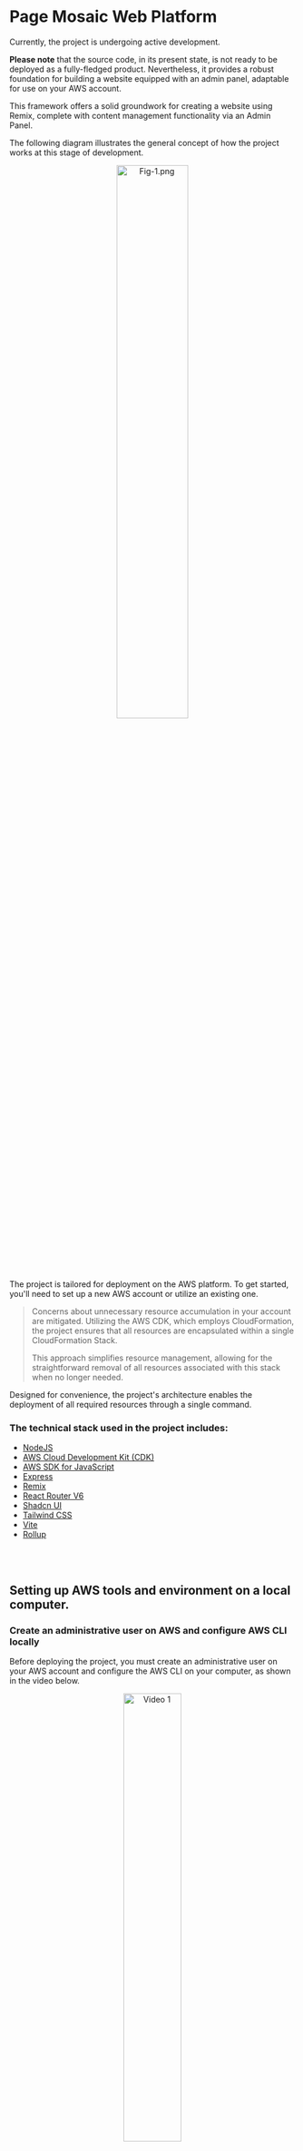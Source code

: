 # Page Mosaic Web Platform

Currently, the project is undergoing active development.

**Please note** that the source code, in its present state, is not ready to be deployed as a fully-fledged product. Nevertheless, it provides a robust foundation for building a website equipped with an admin panel, adaptable for use on your AWS account.

This framework offers a solid groundwork for creating a website using Remix, complete with content management functionality via an Admin Panel.

The following diagram illustrates the general concept of how the project works at this stage of development.
   <p align="center">
      <img src="https://github.com/pagemosaic/.github/blob/36e15782758f81fd8f2ee6589931ac1041e2af6f/images/v0/fig-1.png" alt="Fig-1.png" width="50%" />
   </p>

The project is tailored for deployment on the AWS platform. To get started, you'll need to set up a new AWS account or utilize an existing one.

> Concerns about unnecessary resource accumulation in your account are mitigated.
> Utilizing the AWS CDK, which employs CloudFormation, the project ensures that all resources are encapsulated within a single CloudFormation Stack.
> 
>This approach simplifies resource management, allowing for the straightforward removal of all resources associated with this stack when no longer needed.

Designed for convenience, the project's architecture enables the deployment of all required resources through a single command.

### The technical stack used in the project includes:

* [NodeJS](https://nodejs.org/en/about)
* [AWS Cloud Development Kit (CDK)](https://aws.amazon.com/cdk/)
* [AWS SDK for JavaScript](https://aws.amazon.com/sdk-for-javascript/)
* [Express](https://expressjs.com/)
* [Remix](https://remix.run/)
* [React Router V6](https://reactrouter.com/en/main)
* [Shadcn UI](https://ui.shadcn.com/)
* [Tailwind CSS](https://tailwindcss.com/)
* [Vite](https://vitejs.dev/)
* [Rollup](https://rollupjs.org/)

<br/>
<br/>

## Setting up AWS tools and environment on a local computer.

### Create an administrative user on AWS and configure AWS CLI locally

Before deploying the project, you must create an administrative user on your AWS account and configure the AWS CLI on your computer, as shown in the video below.
   <p align="center">
      <a href="https://youtu.be/5_UlOTywdOA" target="_blank">
   <img src="https://github.com/pagemosaic/.github/blob/e78b5f8dc9587d939d19de70446be7124bef94a5/images/og/youtube_video_cover_image-min.png" alt="Video 1" width="45%"/>
      </a>
   </p>

### Install CDK

* Use the following command to install the AWS Cloud Development Kit (CDK) Toolkit globally on your system:
```shell
npm install -g aws-cdk
```

<br/>
<br/>

## Deployment & Usage

Once you have successfully created an administrative user and set up AWS CLI access, you can proceed to build and deploy the project on your account. 
You will need to specify the necessary credentials for AWS CDK to initialize the resources correctly.

### Deployment

* Change the `.env.example` file name to `.env` and edit its contents. Specifically, include the following variables:
   * `STACK_NAME` - any name you like. You can check existing stacks in the AWS console under CloudFormation.
   * `AWS_REGION` - the name of the AWS region where resources will be deployed (some resources like CloudFront will be deployed globally)
   * `AWS_PROFILE_NAME` - the profile name for AWS CLI authorization (see the video above)
   * `DEFAULT_ADMIN_EMAIL` - the administrative user's email (see the video above)


* Install dependencies:
```shell
pnpm install
```

* Run CDK Bootstrap (only once if not previously done):
```shell
pnpm bootstrap-platform
```

* Now you can deploy the project on AWS. Run the following command in the project's root directory:
```shell
pnpm deploy-platform
```

### Usage

After a successful deployment, you will see a prompt in the command line to open the website with the specified address. When you open the site in a browser, you will encounter an error. This error indicates the absence of content for the website's homepage. To add content, you need to go to the Admin Panel.

Only the administrator, whose email you provided in the `.env` file before deployment, has access to the Admin Panel. However, to successfully log in, you must complete the registration of the site administrator's account.

Therefore, open the administrator's email and find the email titled **"Page Mosaic Email Verification"**. Follow the link in the email.

This will open a form to validate the administrator's email. Enter the default password that was assigned:
```
DefaultPassword1!
```

After that, you can add content in the homepage editor. Then, you can reopen the site to check how the page has changed.

### A step-by-step deployment and usage video tutorial

Check out how this is done in a step-by-step video tutorial.

   <p align="center">
      <a href="https://youtu.be/Xax4WC9Br5w" target="_blank">
   <img src="https://github.com/pagemosaic/.github/blob/e78b5f8dc9587d939d19de70446be7124bef94a5/images/og/youtube_video_cover_image-min.png" alt="SSL certificate issuing" width="50%"/>
      </a>
   </p>

<br/>
<br/>

## AWS Resource Scheme

In the picture below, you can see which resources are used on AWS and what they are used for.

   <p align="center">
      <img src="https://github.com/pagemosaic/.github/blob/31a5c8e2e6f6036af667edc177570c4f4759e925/images/v0/fig-2.png" alt="Fig-2.png" width="90%" />
   </p>

<br/>
<br/>

## Admin Panel Usage

### A step-by-step linking a subdomain video tutorial

   <p align="center">
      <a href="https://youtu.be/pNepEH6aH08" target="_blank">
   <img src="https://github.com/pagemosaic/.github/blob/e78b5f8dc9587d939d19de70446be7124bef94a5/images/og/youtube_video_cover_image-min.png" alt="SSL certificate issuing" width="50%"/>
      </a>
   </p>

### A step-by-step linking a wildcard (multi) domain video tutorial

   <p align="center">
      <a href="https://youtu.be/8yYePPo-pO8" target="_blank">
   <img src="https://github.com/pagemosaic/.github/blob/e78b5f8dc9587d939d19de70446be7124bef94a5/images/og/youtube_video_cover_image-min.png" alt="SSL certificate issuing" width="50%"/>
      </a>
   </p>


<br/>
<br/>

## Developing and Running Modules Locally

All modules are locally run through `local-run` to work with remote AWS resources (Cognito, DynamoDB, S3). 

The Admin Panel web application is run locally using Vite in development mode. 
To start, execute the command from the root directory:
```shell
pnpm admin-pwa
```

When the Admin Panel is running locally, requests to the REST API also go to the local computer. 
Therefore, the api module must be run locally in parallel. 
The api module is also run locally using Vite in development mode.  
```shell
pnpm api
```

The web-app module can be developed separately from the Admin Panel. 
This module is run locally using Vite in development mode with the command:
```shell
pnpm web-app
```
<br/>
<br/>

## Removing AWS Resources

To remove resources created on AWS during deployment, run the command:
```shell
pnpm destroy-platform
```

**Warning!!!** All created and deployed resources on AWS account will be erased.

<br/>
<br/>

## License

GPL-3.0

---

Follow [Alex Pust](https://twitter.com/alex_pustovalov) on Twitter for updates on the Page Mosaic Web Platform development.